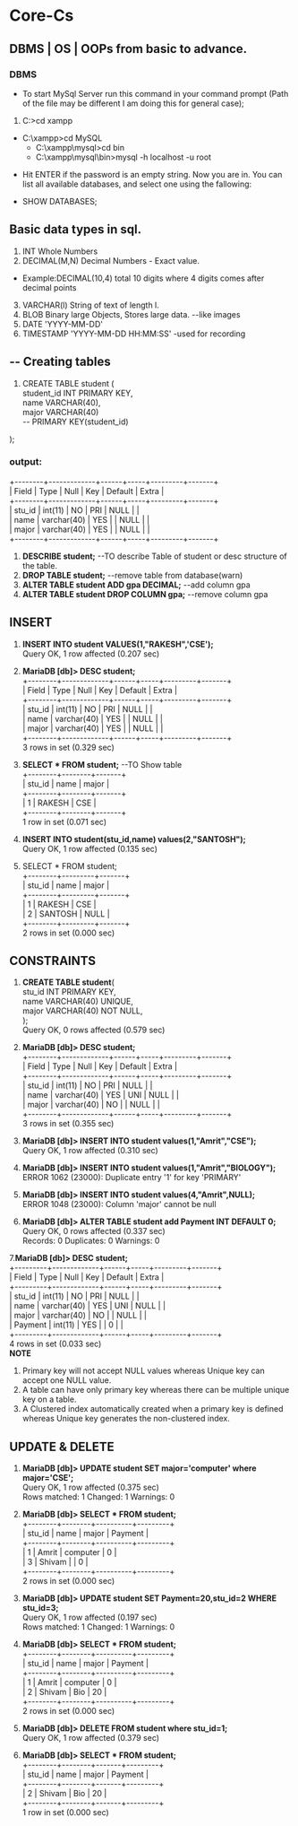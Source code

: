 # Core-Cs
## DBMS | OS | OOPs from basic to advance.



### DBMS

* To start MySql Server run this command in your command prompt (Path of the file may be different I am doing this for general case);

1. C:\>cd xampp
  - C:\xampp>cd MySQL 
    - C:\xampp\mysql>cd bin 
     - C:\xampp\mysql\bin>mysql -h localhost -u root
* Hit ENTER if the password is an empty string. Now you are in. You can list all available databases, and select one using the fallowing:

* SHOW DATABASES;


## Basic data types in sql.

1. INT              Whole Numbers
2. DECIMAL(M,N)     Decimal Numbers - Exact value. 
- Example:DECIMAL(10,4) total 10 digits where 4 digits comes after decimal points
3. VARCHAR(l)       String of text of length l.
4. BLOB             Binary large Objects, Stores large data. --like images
5. DATE             'YYYY-MM-DD'
6. TIMESTAMP         'YYYY-MM-DD  HH:MM:SS' -used for recording


## -- Creating tables
1.   CREATE TABLE student (  <br/>
     student_id INT PRIMARY KEY, <br/>
     name VARCHAR(40),<br/>
     major VARCHAR(40)<br/>
     -- PRIMARY KEY(student_id)<br/>

);

### output:
+--------+-------------+------+-----+---------+-------+<br/>
| Field  | Type        | Null | Key | Default | Extra |<br/>
+--------+-------------+------+-----+---------+-------+<br/>
| stu_id | int(11)     | NO   | PRI | NULL    |       |<br/>
| name   | varchar(40) | YES  |     | NULL    |       |<br/>
| major  | varchar(40) | YES  |     | NULL    |       |<br/>
+--------+-------------+------+-----+---------+-------+<br/>
1. **DESCRIBE student;** --TO describe Table of student or desc structure of the table.
2. **DROP TABLE student;** --remove table from database(warn)
3. **ALTER TABLE student ADD gpa DECIMAL;** --add column gpa
4. **ALTER TABLE student DROP COLUMN gpa;**  --remove column gpa

## INSERT 
1. **INSERT INTO student VALUES(1,"RAKESH",'CSE');**<br/>
Query OK, 1 row affected (0.207 sec)<br/>

2. **MariaDB [db]> DESC student;**<br/>
+--------+-------------+------+-----+---------+-------+<br/>
| Field  | Type        | Null | Key | Default | Extra |<br/>
+--------+-------------+------+-----+---------+-------+<br/>
| stu_id | int(11)     | NO   | PRI | NULL    |       |<br/>
| name   | varchar(40) | YES  |     | NULL    |       |<br/>
| major  | varchar(40) | YES  |     | NULL    |       |<br/>
+--------+-------------+------+-----+---------+-------+<br/>
3 rows in set (0.329 sec)<br/>

3. **SELECT * FROM student;** --TO Show table<br/>
+--------+--------+-------+<br/>
| stu_id | name   | major |<br/>
+--------+--------+-------+<br/>
|      1 | RAKESH | CSE   |<br/>
+--------+--------+-------+<br/>
1 row in set (0.071 sec)<br/>

4. **INSERT INTO student(stu_id,name) values(2,"SANTOSH");**<br/>
Query OK, 1 row affected (0.135 sec)<br/>

5. SELECT * FROM student;<br/>
+--------+---------+-------+<br/>
| stu_id | name    | major |<br/>
+--------+---------+-------+<br/>
|      1 | RAKESH  | CSE   |<br/>
|      2 | SANTOSH | NULL  |<br/>
+--------+---------+-------+<br/>
2 rows in set (0.000 sec)<br/>
## CONSTRAINTS
1. **CREATE TABLE student**(<br/>
     stu_id INT PRIMARY KEY,<br/>
     name VARCHAR(40) UNIQUE,<br/>
     major VARCHAR(40) NOT NULL,<br/>
     );<br/>
Query OK, 0 rows affected (0.579 sec)<br/>

2. **MariaDB [db]> DESC student;**<br/>
+--------+-------------+------+-----+---------+-------+<br/>
| Field  | Type        | Null | Key | Default | Extra |<br/>
+--------+-------------+------+-----+---------+-------+<br/>
| stu_id | int(11)     | NO   | PRI | NULL    |       |<br/>
| name   | varchar(40) | YES  | UNI | NULL    |       |<br/>
| major  | varchar(40) | NO   |     | NULL    |       |<br/>
+--------+-------------+------+-----+---------+-------+<br/>
3 rows in set (0.355 sec)<br/>

3. **MariaDB [db]> INSERT INTO student values(1,"Amrit","CSE");** <br/>
Query OK, 1 row affected (0.310 sec)<br/>

4. **MariaDB [db]> INSERT INTO student values(1,"Amrit","BIOLOGY");**<br/>
ERROR 1062 (23000): Duplicate entry '1' for key 'PRIMARY'<br/>
5. **MariaDB [db]> INSERT INTO student values(4,"Amrit",NULL);**<br/>
ERROR 1048 (23000): Column 'major' cannot be null<br/>
6. **MariaDB [db]> ALTER TABLE student add Payment INT DEFAULT 0;**<br/>
Query OK, 0 rows affected (0.337 sec)<br/>
Records: 0  Duplicates: 0  Warnings: 0<br/>

7.**MariaDB [db]> DESC student;**<br/>
+---------+-------------+------+-----+---------+-------+<br/>
| Field   | Type        | Null | Key | Default | Extra |<br/>
+---------+-------------+------+-----+---------+-------+<br/>
| stu_id  | int(11)     | NO   | PRI | NULL    |       |<br/>
| name    | varchar(40) | YES  | UNI | NULL    |       |<br/>
| major   | varchar(40) | NO   |     | NULL    |       |<br/>
| Payment | int(11)     | YES  |     | 0       |       |<br/>
+---------+-------------+------+-----+---------+-------+<br/>
4 rows in set (0.033 sec)<br/>
**NOTE**
1. Primary key will not accept NULL values whereas Unique key can accept one NULL value.<br/>
2. A table can have only primary key whereas there can be multiple unique key on a table.<br/>
3. A Clustered index automatically created when a primary key is defined whereas Unique key generates the non-clustered index.<br/>

## UPDATE & DELETE


1. **MariaDB [db]> UPDATE student SET major='computer' where major='CSE';**<br/>
Query OK, 1 row affected (0.375 sec)<br/>
Rows matched: 1  Changed: 1  Warnings: 0<br/>

2. **MariaDB [db]> SELECT * FROM student;**<br/>
+--------+--------+----------+---------+<br/>
| stu_id | name   | major    | Payment |<br/>
+--------+--------+----------+---------+<br/>
|      1 | Amrit  | computer |       0 |<br/>
|      3 | Shivam |          |       0 |<br/>
+--------+--------+----------+---------+<br/>
2 rows in set (0.000 sec)<br/>

3. **MariaDB [db]> UPDATE student SET Payment=20,stu_id=2 WHERE stu_id=3;**<br/>
Query OK, 1 row affected (0.197 sec)<br/>
Rows matched: 1  Changed: 1  Warnings: 0<br/>

4. **MariaDB [db]> SELECT * FROM student;<br/>**
+--------+--------+----------+---------+<br/>
| stu_id | name   | major    | Payment |<br/>
+--------+--------+----------+---------+<br/>
|      1 | Amrit  | computer |       0 |<br/>
|      2 | Shivam | Bio      |      20 |<br/>
+--------+--------+----------+---------+<br/>
2 rows in set (0.000 sec)<br/>

5. **MariaDB [db]> DELETE FROM student where stu_id=1;**<br/>
Query OK, 1 row affected (0.379 sec)<br/>

6. **MariaDB [db]> SELECT * FROM student;**<br/>
+--------+--------+-------+---------+<br/>
| stu_id | name   | major | Payment |<br/>
+--------+--------+-------+---------+<br/>
|      2 | Shivam | Bio   |      20 |<br/>
+--------+--------+-------+---------+<br/>
1 row in set (0.000 sec)<br/>